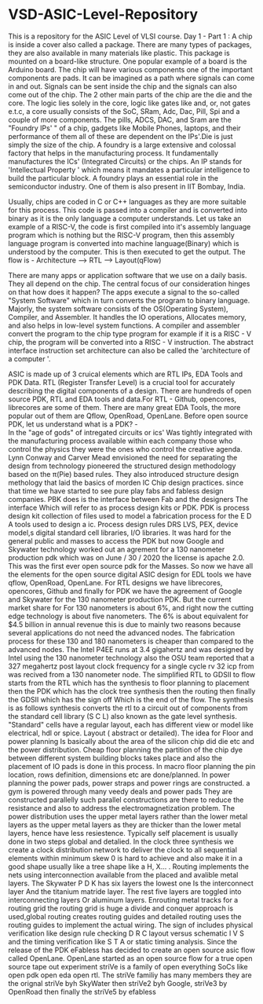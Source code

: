 # VSD-ASIC-Level-Repository
This is a repository for the ASIC Level of VLSI course.
Day 1 - Part 1 :
A chip is inside a cover also called a package. There are many types of packages, they are also available in many materials like plastic. This package is mounted on a board-like structure. One popular example of a board is the Arduino board. The chip will have various components one of the important components are pads. It can be imagined as a path where signals can come in and out. Signals can be sent inside the chip and the signals can also come out of the chip. The 2 other main parts of the chip are the die and the core. The logic lies solely in the core, logic like gates like and, or, not gates e.t.c, a core usually consists of the SoC, SRam, Adc, Dac, Pill, Spi and a couple of more components. The pills, ADCS, DAC, and Sram are the "Foundry IPs' " of a chip, gadgets like Mobile Phones, laptops, and their performance of them all of these are dependent on the IPs'.Die is just simply the size of the chip. A foundry is a large extensive and colossal factory that helps in the manufacturing process. It fundamentally manufactures the ICs' (Integrated Circuits) or the chips. An IP stands for 'Intellectual Property ' which means it mandates a particular intelligence to build the particular block. A foundry plays an essential role in the semiconductor industry. One of them is also present in IIT Bombay, India.

Usually, chips are coded in C or C++ languages  as they are more suitable for this process. This code is passed into a compiler and is converted into binary as it is the
only language a computer understands. Let us take an example  of  a  RISC-V, the code is first compiled into it's assembly language program which is nothing but the RISC-V
program, then this assembly language program is converted into machine language(Binary) which  is understood  by  the  computer. This is then executed to get the output. The
flow is -  Architecture --> RTL --> Layout(qFlow)  

There are many apps or application software that we use on a daily basis. They all depend on the chip. The central focus of our consideration hinges on that how does it happen? The apps execute a signal to the so-called "System Software" which in turn converts the program to binary language. Majorly, the system software consists of the OS(Operating System), Compiler, and Assembler. It handles the IO operations, Allocates memory, and also helps in low-level system functions. A compiler and assembler convert the program to the chip type program for example if it is a RISC - V chip, the program will be converted into a RISC - V instruction. The abstract interface instruction set architecture can also be called the 'architecture of a computer '.  

ASIC is made up of 3 cruical elements which are RTL IPs, EDA Tools and  PDK Data. RTL (Register Transfer Level) is a crucial tool for accurately describing the digital components of a design. There are hundreds of open source PDK, RTL and EDA tools and data.For RTL - Github, opencores, librecores are some of them. There are many great EDA Tools, the more popular out of them are Qflow, OpenRoad, OpenLane.  Before open source PDK, 
let us understand what is a PDK? -  
In the "age of gods" of intregated circuits or ics' Was tightly integrated with the manufacturing process available within each company those who control the physics they were the ones who control the creative agenda.
Lynn Conway and Carver Mead envisioned the need for separating the design from technology pioneered the structured design methodology based on the π(Pie) based rules. They also introduced structure design methology that laid the basics of morden IC Chip design practices. since that time we have started to see pure play fabs and fabless design companies. PBK does is the interface between Fab and the designers The interface  Which will refer to as process design kits or PDK.
PDK is process design kit collection of files used to model a fabrication process for the E D A tools used to design a ic. Process design rules DRS LVS, PEX, device model,s digital standard cell libraries, I/O libraries.
It was hard for the general public and masses to access the PDK but now Google and Skywater technology worked out an agrement for a 130 nanometer production pdk which was on June / 30 / 2020 the license  is apache 2.0. This was the first ever open source pdk for the Masses. So now we have all the elements for the open source digital ASIC design for EDL tools we have qflow, OpenRoad, OpenLane. For RTL designs we have librecores, opencores, Github and finally for PDK we have the agreement of Google and Skywater for the 130 nanometer production PDK. But the current market share for For 130 nanometers is about 6%, and right now the  cutting edge technology is about five nanometers. The 6% is about equivalent for $4.5 billion in annual revenue this is due to mainly two reasons because several applications do not need the advanced nodes. The fabrication process for these 130 and 180 nanometers is cheaper than compared to the advanced nodes. The Intel P4EE runs at 3.4 gigahertz and was designed by Intel using the 130 nanometer technology also the OSU team reported that a 327 megahertz post layout clock frequency for a single cycle rv 32 icp from was recived from a 130 nanometer node. 
The simplified RTL to GDSII to flow starts from the RTL which has the synthesis to floor planning to placement then the PDK which has the clock tree synthesis then the routing then finally the GDSII which has the sign off Which is the end of the flow. The synthesis is as follows synthesis converts the rtl to a circuit out of components from the standard cell library (S C L) also known as the gate level synthesis. "Standard" cells have a regular layout, each has different view or model like electrical, hdl or spice. Layout ( abstract or detailed). The idea for Floor and power planning Is basically about the area of the silicon chip did die etc and the power distribution. Cheap floor planning the partition of the chip dye between different system building blocks takes place and also the placement of IO pads is done in this process. In macro floor planning the pin location, rows definition, dimensions etc are done/planned. In power planning the power pads, power straps and power rings are constructed. a gym is powered through many veedy deals and power pads They are constructed parallelly such parallel constructions are there to reduce the resistance and also to address the electromagnetization problem. The power distribution uses the upper metal layers rather than the lower metal layers as the upper metal layers as they are thicker than the lower metal layers, hence have less resiestence. Typically self placement is usually done in two steps global and detalied. In the clock three synthesis we create a clock distribution network to deliver the clock to all sequential elements within minimum skew 0 is hard to achieve and also make it in a good shape usually like a tree shape like a H, X... . Routing implements the nets using interconnection  available from the placed and avalible metal layers. The Skywater P D K has six layers the lowest one Is the interconnect layer And the titanium matride layer. The rest five layers are toggled into interconnecting layers Or aluminum layers. Enrouting metal tracks for a routing grid the routing grid is huge a divide and conquer approach is used,global routing creates routing guides and detailed routing uses the routing guides to implement the actual wiring. The sign of includes physical verification like design rule checking D R C layout versus schematic l V S and the timing verification like S T A or static timing analysis. Since the release of the PDK eFabless has decided to create an open source asic flow called OpenLane. OpenLane started as an open source flow for a true open source tape out experiment striVe is a family of open everything SoCs like open pdk open eda open rtl. The striVe familiy has many members they are the orignal striVe byh SkyWater then striVe2 byh Google, striVe3 by OpenRoad then finally the striVe5 by efabless
